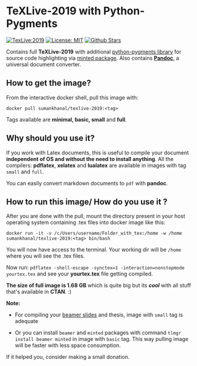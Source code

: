 # TeXLive-2019 with Python-Pygments 

[![TexLive:2019](https://img.shields.io/badge/TeX%20Live-2019-blue.svg)](https://www.tug.org/historic/)
[![License: MIT](https://img.shields.io/github/license/sumanstats/texlive.svg)](https://github.com/sumanstats/TeXLive/blob/master/LICENSE)
[![Github Stars](https://img.shields.io/github/stars/sumanstats/TeXLive.svg?style=social&label=Github)](https://github.com/sumanstats/TeXLive)



Contains full **TeXLive-2019** with additional [python-pygments library](http://pygments.org/) for source code highlighting via [minted package](https://www.ctan.org/pkg/minted). Also contains [**Pandoc**](https://pandoc.org/index.html), a universal document converter.

## How to get the image?

From the interactive docker shell, pull this image with:

`docker pull sumankhanal/texlive-2019:<tag>`

Tags available are **minimal, basic, small** and **full**.

## Why should you use it?

If you work with Latex documents, this is useful to compile your document **independent of OS and without the need to install anything**.  All the compilers: **pdflatex**, **xelatex** and **lualatex** are available in images with tag `small` and `full`.

You can easily convert markdown documents to `pdf` with **pandoc**.

## How to run this image/ How do you use it ?

After you are done with the pull, mount the directory present in your host operating system containing .tex files 
into docker image like this:

`docker run -it -v /c/Users/username/Folder_with_tex:/home -w /home sumankhanal/texlive-2019:<tag> bin/bash`


You will now have access to the terminal. Your working dir will be `/home` where you will see the .tex files.

Now run:
`pdflatex -shell-escape -synctex=1 -interaction=nonstopmode yourtex.tex` and see your **yourtex.tex** file getting compiled.

**The size of full image is 1.68 GB** which is quite big but
its ***cool*** with all stuff that's available in **CTAN**. :)


**Note:**

+ For compiling your [beamer slides](https://ctan.org/pkg/beamer?lang=en) and thesis, image with `small` tag is adequate

+ Or you can install `beamer` and `minted` packages with command `tlmgr install beamer minted` in image with `basic` tag. This way pulling image will be faster with less space consumption.


If it helped you, consider making a small donation.
